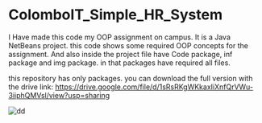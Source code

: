 # ColomboIT_Simple_HR_System
I Have made this code my OOP assignment on campus. It is a Java NetBeans project. this code shows some required OOP concepts for the assignment. And also inside the project file have Code package, inf package and img package. in that packages have required all files.   

this repository has only packages. you can download the full version with the drive link:
https://drive.google.com/file/d/1sRsRKgWKkaxIiXnfQrVWu-3iiphQMVsl/view?usp=sharing

![dd](https://github.com/unknowndjk/ColomboIT_Simple_HR_System/assets/88388922/d774b1d8-acd7-4202-8f4c-016f3ed21ace)

